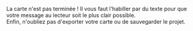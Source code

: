 La carte n'est pas terminée ! Il vous faut l'habiller par du texte pour que votre message au lecteur soit le plus clair possible.   
Enfin, n'oubliez pas d'exporter votre carte ou de sauvegarder le projet.
